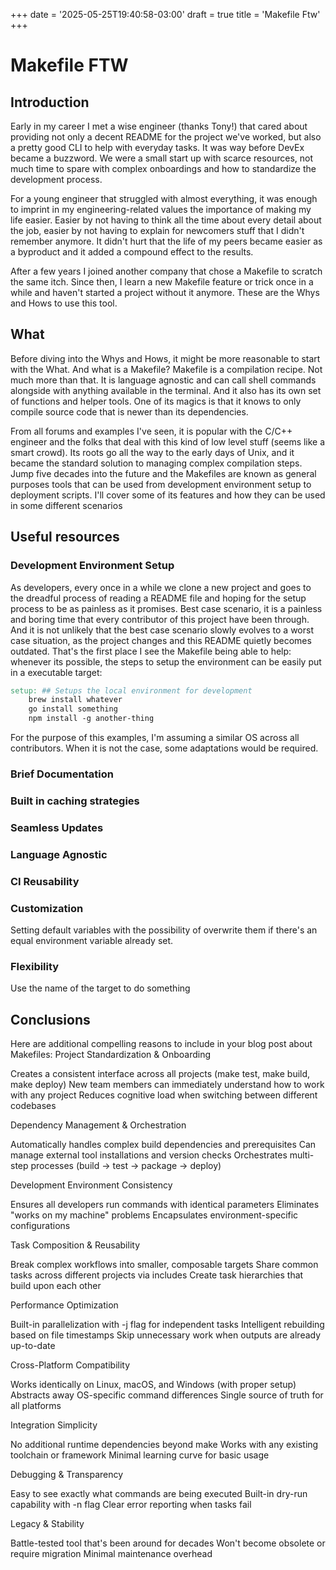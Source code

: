 +++
date = '2025-05-25T19:40:58-03:00'
draft = true
title = 'Makefile Ftw'
+++

# Makefile FTW

## Introduction

Early in my career I met a wise engineer (thanks Tony!) that cared about providing not only a decent README for the project we've worked, 
but also a pretty good CLI to help with everyday tasks. 
It was way before DevEx became a buzzword. We were a small start up with scarce resources, 
not much time to spare with complex onboardings and how to standardize the development process. 

For a young engineer that struggled with almost everything, 
it was enough to imprint in my engineering-related values the importance of making my life easier.
Easier by not having to think all the time about every detail about the job, easier by not having to explain for newcomers stuff that I didn't remember anymore. 
It didn't hurt that the life of my peers became easier as a byproduct and it added a compound effect to the results.

After a few years I joined another company that chose a Makefile to scratch the same itch. 
Since then, I learn a new Makefile feature or trick once in a while and haven't started a project without it anymore.
These are the Whys and Hows to use this tool. 

## What

Before diving into the Whys and Hows, it might be more reasonable to start with the What. 
And what is a Makefile?
Makefile is a compilation recipe. Not much more than that. 
It is language agnostic and can call shell commands alongside with anything available in the terminal.
And it also has its own set of functions and helper tools.
One of its magics is that it knows to only compile source code that is newer than its dependencies. 
 
From all forums and examples I've seen,
it is popular with the C/C++ engineer and the folks that deal with this kind of low level stuff
(seems like a smart crowd). 
Its roots go all the way to the early days of Unix, and it became the standard solution to managing complex compilation steps.
Jump five decades into the future and the Makefiles are known as general purposes tools that can be used from development environment setup to deployment scripts.
I'll cover some of its features and how they can be used in some different scenarios


## Useful resources

### Development Environment Setup

As developers, 
every once in a while we clone a new project and goes to the dreadful process of reading a README file and hoping for the setup process to be as painless as it promises. 
Best case scenario, it is a painless and boring time that every contributor of this project have been through. 
And it is not unlikely that the best case scenario slowly evolves to a worst case situation, as the project changes and this README quietly becomes outdated. 
That's the first place I see the Makefile being able to help: whenever its possible, the steps to setup the environment can be easily put in a executable target:

```Makefile
setup: ## Setups the local environment for development
    brew install whatever
    go install something
    npm install -g another-thing
```

For the purpose of this examples, I'm assuming a similar OS across all contributors. 
When it is not the case, some adaptations would be required. 

### Brief Documentation

### Built in caching strategies 

### Seamless Updates

### Language Agnostic

### CI Reusability

### Customization

Setting default variables with the possibility of overwrite them if there's an equal environment variable already set.

### Flexibility

Use the name of the target to do something

## Conclusions


Here are additional compelling reasons to include in your blog post about Makefiles:
Project Standardization & Onboarding

Creates a consistent interface across all projects (make test, make build, make deploy)
New team members can immediately understand how to work with any project
Reduces cognitive load when switching between different codebases

Dependency Management & Orchestration

Automatically handles complex build dependencies and prerequisites
Can manage external tool installations and version checks
Orchestrates multi-step processes (build → test → package → deploy)

Development Environment Consistency

Ensures all developers run commands with identical parameters
Eliminates "works on my machine" problems
Encapsulates environment-specific configurations

Task Composition & Reusability

Break complex workflows into smaller, composable targets
Share common tasks across different projects via includes
Create task hierarchies that build upon each other

Performance Optimization

Built-in parallelization with -j flag for independent tasks
Intelligent rebuilding based on file timestamps
Skip unnecessary work when outputs are already up-to-date

Cross-Platform Compatibility

Works identically on Linux, macOS, and Windows (with proper setup)
Abstracts away OS-specific command differences
Single source of truth for all platforms

Integration Simplicity

No additional runtime dependencies beyond make
Works with any existing toolchain or framework
Minimal learning curve for basic usage

Debugging & Transparency

Easy to see exactly what commands are being executed
Built-in dry-run capability with -n flag
Clear error reporting when tasks fail

Legacy & Stability

Battle-tested tool that's been around for decades
Won't become obsolete or require migration
Minimal maintenance overhead
